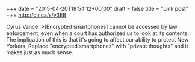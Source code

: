 +++
date = "2015-04-20T18:54:12+00:00"
draft = false
title = "Link post"
+++
http://cir.ca/s/v3EB

Cyrus Vance: >[Encrypted smartphones] cannot be accessed by law enforcement, even when a court has authorized us to look at its contents. The implication of this is that it's going to affect our ability to protect New Yorkers. Replace "encrypted smartphones" with "private thoughts" and it makes just as much sense.
